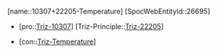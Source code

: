 ﻿---
type: TrizContradiction
aliases:
- 10307+22205-Temperature
license: CC BY-SA 4.0
copyright: https://github.com/SpocWeb
IsDeleted: false
IsReadOnly: false
Confidential: public
tags: 
- Triz/Contradiction
---
[name::10307+22205-Temperature]
[SpocWebEntityId::26695]
+ [pro::[Triz-10307](Triz-10307)]
[Triz-Principle::[Triz-22205](Triz-22205)]
- [con::[Triz-Temperature](tech/Triz/Parameter/Triz-Temperature.md)]

